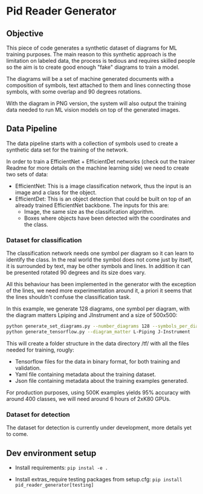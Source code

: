 # Pid Reader Generator

## Objective

This piece of code generates a synthetic dataset of diagrams for ML training purposes. The main reason to this
synthetic approach is the limitation on labeled data, the process is tedious and requires skilled people
so the aim is to create good enough "fake" diagrams to train a model.

The diagrams will be a set of machine generated documents with a composition of symbols, text attached to them
and lines connecting those symbols, with some overlap and 90 degrees rotations.

With the diagram in PNG version, the system will also output the training data needed to run ML vision models on
top of the generated images.


## Data Pipeline

The data pipeline starts with a collection of symbols used to create a synthetic data set for the training
of the network.

In order to train a EfficientNet + EfficientDet networks (check out the trainer Readme for more details on the
machine learning side) we need to create two sets of data:
- EfficientNet: This is a image classification network, thus the input is an image and a class for the object.
- EfficientDet: This is an object detection that could be built on top of an already trained EfficientNet backbone. The inputs
for this are:
  - Image, the same size as the classification algorithm.
  - Boxes where objects have been detected with the coordinates and the class.


### Dataset for classification

The classification network needs one symbol per diagram so it can learn to identify the class. In the real world the symbol
does not come just by itself, it is surrounded by text, may be other symbols and lines. In addition it can be presented
rotated 90 degrees and its size does vary.

All this behaviour has been implemented in the generator with the exception of the lines, we need more experimentation around
it, a priori it seems that the lines shouldn't confuse the classification task.

In this example, we generate 128 diagrams, one symbol per diagram, with the diagram matters
Lpiping and JInstrument and a size of 500x500:

```bash
python generate_set_diagrams.py --number_diagrams 128 --symbols_per_diagram 1 --diagram_matter L-Piping J-Instrument --diagram_size 500 500
python generate_tensorflow.py --diagram_matter L-Piping J-Instrument
```

This will create a folder structure in the data directory /tf/<hexId> with all the files needed for training, rougly:
- Tensorflow files for the data in binary format, for both training and validation.
- Yaml file containing metadata about the training dataset.
- Json file containing metadata about the training examples generated.

For production purposes, using 500K examples yields 95% accuracy with around 400 classes, we will need around 6 hours of 2xK80 GPUs.


### Dataset for detection

The dataset for detection is currently under development, more details yet to come.


## Dev environment setup

- Install requirements: `pip instal -e .`

- Install extras_require testing packages from setup.cfg:
`pip install pid_reader_generator[testing]`
